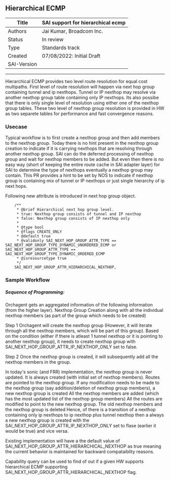 Hierarchical ECMP
-------------------------------------------------------------------------------
 Title       | SAI support for hierarchical ecmp
-------------|-----------------------------------------------------------------
 Authors     | Jai Kumar, Broadcom Inc.
 Status      | In review
 Type        | Standards track
 Created     | 07/08/2022: Initial Draft
 SAI-Version | 
-------------------------------------------------------------------------------

Hierarchical ECMP provides two level route resolution for equal cost multipaths. First level of route resolution will happen via next hop group containing tunnel and ip nexthops. Tunnel or IP nexthop may resolve via another nexthop group table containing only IP nexthops. Its also possibe that there is only single level of resolution using either one of the nexthop group tables. These two level of nexthop group resolution is provided in HW as two separete tables for performance and fast convergence reasons.

### Usecase
Typical workflow is to first create a nexthop group and then add members to the nexthop group. Today there is no hint present in the nexthop group creation to indicate if it is carrying nexthops that are resolving through another nexthop group. SAI can do the deferred processing of nexthop group and wait for nexthop members to be added. But even then there is no easy way (short of keeping the entire route cache in SAI adapter layer) for SAI to determine the type of nexthops eventually a nexthop group may contain.
This PR provides a hint to be set by NOS to indicate if nexthop group is containing mix of tunnel or IP nexthops or just single hierarchy of ip next hops.


Following new attribute is introduced in next hop group object.
```
    /**
     * @brief Hierarchical next hop group level.
     * true: Nexthop group consists of tunnel and IP nexthop
     * false: Nexthop group consists of IP nexthop only
     *
     * @type bool
     * @flags CREATE_ONLY
     * @default true
     * @validonly SAI_NEXT_HOP_GROUP_ATTR_TYPE == SAI_NEXT_HOP_GROUP_TYPE_DYNAMIC_UNORDERED_ECMP or SAI_NEXT_HOP_GROUP_ATTR_TYPE == SAI_NEXT_HOP_GROUP_TYPE_DYNAMIC_ORDERED_ECMP
     * @isresourcetype true
     */
    SAI_NEXT_HOP_GROUP_ATTR_HIERARCHICAL_NEXTHOP,
```


### Sample Workflow
##### Sequence of Programming:
Orchagent gets an aggregated information of the following information (from the higher layer). Nexthop Group Creation along with all the individual nexthop members (as part of the group which needs to be created)

Step 1
Orchagent will create the nexthop group (However, it will iterate through all the nexthop members, which will be part of this group). Based on the condition (either if there is atleast 1 tunnel nexthop or it is pointing to another nexthop group), it needs to create nexthop group with SAI_NEXT_HOP_GROUP_ATTR_IP_NEXTHOP_ONLY set to false.

Step 2
Once the nexthop group is created, it will subsequently add all the nexthop members in the group.

In today's sonic (and FRR) implementation, the nexthop group is never updated. It is always created (with initial set of nexthop members). Routes are pointed to the nexthop group. If any modification needs to be made to the nexthop group (say addition/deletion of nexthop group members), a new nexthop group is created
All the nexthop members are added (which has the most updated list of the nexthop group members)
All the routes are modified to point to the new nexthop group.
The old nexthop members and the nexthop group is deleted
Hence, of there is a transition of a nexthop containing only ip nexthops to ip nexthop plus tunnel nexthop then a always a new nexthop group is created with the SAI_NEXT_HOP_GROUP_ATTR_IP_NEXTHOP_ONLY set to flase (earlier it would be true) and vice versa.

Existing implementation will have a the default value of SAI_NEXT_HOP_GROUP_ATTR_HIERARCHICAL_NEXTHOP as true meaning the current behavior is maintained for backward compataiblity reasons.

Capability query can be used to find of out if a given HW supports hierarchical ECMP supporting SAI_NEXT_HOP_GROUP_ATTR_HIERARCHICAL_NEXTHOP flag.
